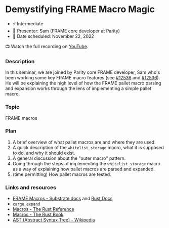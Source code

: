 # Demystifying FRAME Macro Magic

* ⚡️ Intermediate
* 👤 Presenter: Sam (FRAME core developer at Parity)
* 📆 Date scheduled: November 22, 2022

📺 Watch the full recording on [YouTube](https://www.youtube.com/watch?v=aEWbZxNCH0A).

### Description

In this seminar, we are joined by Parity core FRAME developer, Sam who's been working some key FRAME macro features (see [#12536](https://github.com/paritytech/substrate/pull/12536) and [#12536](https://github.com/paritytech/substrate/pull/12536)). He  will be explaining the high level of how the FRAME pallet macro parsing and expansion works through the lens of implementing a simple pallet macro.

### Topic

FRAME macros

### Plan

1. A brief overview of what pallet macros are and where they are used.
2. A quick description of the `whitelist_storage` macro, what it is supposed to do, and why it should exist.
3. A general discussion about the "outer macro" pattern.
4. Going through the steps of implementing the `whitelist_storage` macro as a way of explaining how pallet macros are parsed and expanded.
5. (time permitting) How pallet macros are tested.

### Links and resources

- [FRAME Macros - Substrate docs](https://docs.substrate.io/reference/frame-macros/) and [Rust Docs](https://paritytech.github.io/substrate/master/frame_support/attr.pallet.html)
- [`cargo expand`](https://github.com/dtolnay/cargo-expand)
- [Macros - The Rust Reference](https://doc.rust-lang.org/reference/procedural-macros.html)
- [Macros - The Rust Book](https://doc.rust-lang.org/book/ch19-06-macros.html)
- [AST (Abstract Syntax Tree) - Wikipedia](https://en.wikipedia.org/wiki/Abstract_syntax_tree)
